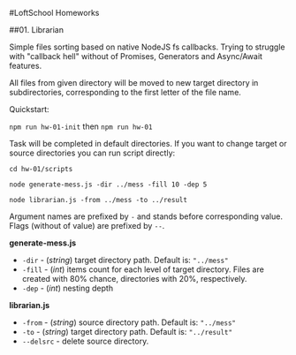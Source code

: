 #LoftSchool Homeworks

##01. Librarian

Simple files sorting based on native NodeJS fs callbacks.
Trying to struggle with "callback hell"
without of Promises, Generators and Async/Await features.

All files from given directory will be moved to new target directory 
in subdirectories, corresponding to the first letter of the file name.

Quickstart:

``npm run hw-01-init`` then
``npm run hw-01``

Task will be completed in default directories.
If you want to change target or source directories you can run script directly:

``cd hw-01/scripts``

``node generate-mess.js -dir ../mess -fill 10 -dep 5``

``node librarian.js -from ../mess -to ../result``

Argument names are prefixed by `-` and stands before corresponding value. 
Flags (without of value) are prefixed by `--`.

__generate-mess.js__

* `-dir` - (_string_) target directory path. Default is: `"../mess"`
* `-fill` - (_int_) items count for each level of target directory. 
Files are created with 80% chance, directories with 20%, respectively.
* `-dep` - (_int_) nesting depth

__librarian.js__

* `-from` - (_string_) source directory path. Default is: `"../mess"`
* `-to` - (_string_) target directory path. Default is: `"../result"`
* `--delsrc` - delete source directory. 
